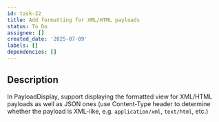 ```yaml
---
id: task-22
title: Add formatting for XML/HTML payloads
status: To Do
assignee: []
created_date: '2025-07-09'
labels: []
dependencies: []
---
```


## Description

In PayloadDisplay, support displaying the formatted view for XML/HTML payloads as well as JSON ones (use Content-Type header to determine whether the payload is XML-like, e.g. `application/xml`, `text/html`, etc.)